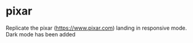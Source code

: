 # pixar
 
Replicate the pixar (https://www.pixar.com) landing in responsive mode.
Dark mode has been added 
